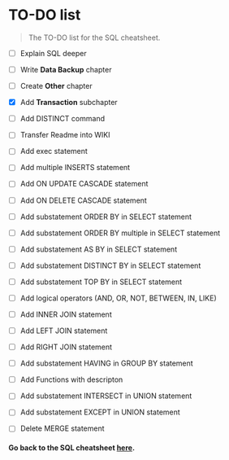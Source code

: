 # TO-DO list
> The TO-DO list for the SQL cheatsheet.

- [ ] Explain SQL deeper
- [ ] Write **Data Backup** chapter
- [ ] Create **Other** chapter 
- [x] Add **Transaction** subchapter
- [ ] Add DISTINCT command

- [ ] Transfer Readme into WIKI

- [ ] Add exec statement
- [ ] Add multiple INSERTS statement
- [ ] Add ON UPDATE CASCADE statement
- [ ] Add ON DELETE CASCADE statement
- [ ] Add substatement ORDER BY in SELECT statement
- [ ] Add substatement ORDER BY multiple in SELECT statement
- [ ] Add substatement AS BY in SELECT statement
- [ ] Add substatement DISTINCT BY in SELECT statement
- [ ] Add substatement TOP BY in SELECT statement
- [ ] Add logical operators (AND, OR, NOT, BETWEEN, IN, LIKE)
- [ ] Add INNER JOIN statement
- [ ] Add LEFT JOIN statement
- [ ] Add RIGHT JOIN statement
- [ ] Add substatement HAVING in GROUP BY statement
- [ ] Add Functions with descripton
- [ ] Add substatement INTERSECT in UNION statement
- [ ] Add substatement EXCEPT in UNION statement


- [ ] Delete MERGE statement

#### **Go back to the SQL cheatsheet [here](README.md).**
